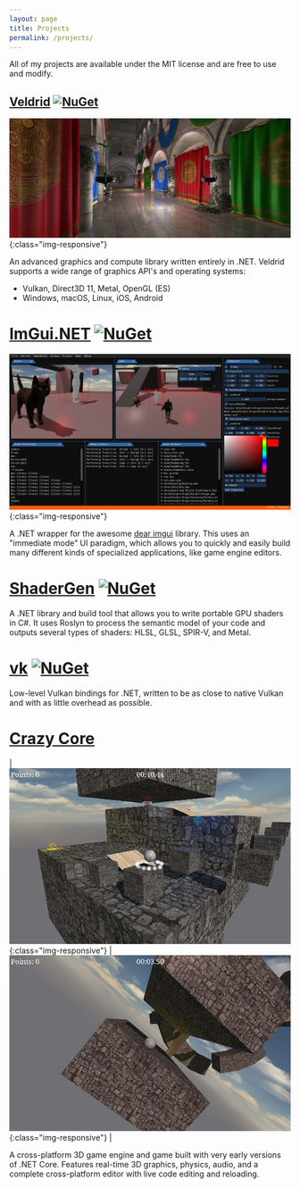 ```yaml
---
layout: page
title: Projects
permalink: /projects/
---
```


All of my projects are available under the MIT license and are free to use and modify.

## [Veldrid](https://mellinoe.github.com/veldrid-docs) [![NuGet](https://img.shields.io/nuget/v/Veldrid.svg)](https://www.nuget.org/packages/Veldrid)

![NeoDemo-Wide](/images/neodemo-low-wide.png){:class="img-responsive"}

An advanced graphics and compute library written entirely in .NET. Veldrid supports a wide range of graphics API's and operating systems:

* Vulkan, Direct3D 11, Metal, OpenGL (ES)
* Windows, macOS, Linux, iOS, Android

# [ImGui.NET](https://github.com/mellinoe/imgui.net) [![NuGet](https://img.shields.io/nuget/v/ImGui.NET.svg)](https://www.nuget.org/packages/ImGui.NET)

![Game Engine Editor GUI Using ImGui.NET](/images/editor-gui-wide.png){:class="img-responsive"}

A .NET wrapper for the awesome [dear imgui](https://github.com/ocornut/imgui) library. This uses an "immediate mode" UI paradigm, which allows you to quickly and easily build many different kinds of specialized applications, like game engine editors.

# [ShaderGen](https://github.com/mellinoe/shadergen) [![NuGet](https://img.shields.io/nuget/v/ShaderGen.Build.svg)](https://www.nuget.org/packages/ShaderGen.Build)

A .NET library and build tool that allows you to write portable GPU shaders in C#. It uses Roslyn to process the semantic model of your code and outputs several types of shaders: HLSL, GLSL, SPIR-V, and Metal.

# [vk](https://github.com/mellinoe/vk) [![NuGet](https://img.shields.io/nuget/v/vk.svg)](https://www.nuget.org/packages/vk)

Low-level Vulkan bindings for .NET, written to be as close to native Vulkan and with as little overhead as possible.

# [Crazy Core](https://github.com/mellinoe/crazycore)

| ![Crazy Core Level 4](/images/crazy-core-level4.png){:class="img-responsive"} | ![Crazy Core Level 7](/images/crazy-core-level7.png){:class="img-responsive"} |

A cross-platform 3D game engine and game built with very early versions of .NET Core. Features real-time 3D graphics, physics, audio, and a complete cross-platform editor with live code editing and reloading.
